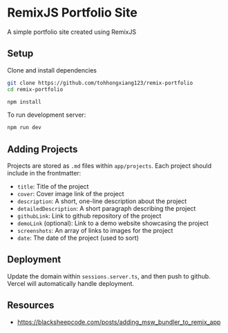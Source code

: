 # RemixJS Portfolio Site

A simple portfolio site created using RemixJS

## Setup

Clone and install dependencies

```sh
git clone https://github.com/tohhongxiang123/remix-portfolio
cd remix-portfolio

npm install
```

To run development server:

```sh
npm run dev
```

## Adding Projects

Projects are stored as `.md` files within `app/projects`. Each project should include in the frontmatter:
- `title`: Title of the project
- `cover`: Cover image link of the project
- `description`: A short, one-line description about the project
- `detailedDescription`: A short paragraph describing the project
- `githubLink`: Link to github repository of the project 
- `demoLink` (optional): Link to a demo website showcasing the project
- `screenshots`: An array of links to images for the project
- `date`: The date of the project (used to sort)

## Deployment

Update the domain within `sessions.server.ts`, and then push to github. Vercel will automatically handle deployment.

## Resources

- https://blacksheepcode.com/posts/adding_msw_bundler_to_remix_app